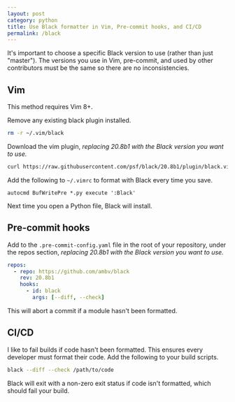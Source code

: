 ```yaml
---
layout: post
category: python
title: Use Black formatter in Vim, Pre-commit hooks, and CI/CD
permalink: /black
---
```

It's important to choose a specific Black version to use (rather than just
"master"). The versions you use in Vim, pre-commit, and used by other
contributors must be the same so there are no inconsistencies.

## Vim

This method requires Vim 8+.

Remove any existing black plugin installed.
```sh
rm -r ~/.vim/black
```

Download the vim plugin, _replacing 20.8b1 with the Black version you want to
use._
```sh
curl https://raw.githubusercontent.com/psf/black/20.8b1/plugin/black.vim -o ~/.vim/pack/python/start/black/plugin/black.vim
```

Add the following to `~/.vimrc` to format with Black every time you save.
```
autocmd BufWritePre *.py execute ':Black'
```

Next time you open a Python file, Black will install.

## Pre-commit hooks

Add to the `.pre-commit-config.yaml` file in the root of your repository, under
the repos section, _replacing 20.8b1 with the Black version you want to use._
```yaml
repos:
  - repo: https://github.com/ambv/black
    rev: 20.8b1
    hooks:
      - id: black
        args: [--diff, --check]
```

This will abort a commit if a module hasn't been formatted.

## CI/CD

I like to fail builds if code hasn't been formatted. This ensures every
developer must format their code. Add the following to your build scripts.
```sh
black --diff --check /path/to/code
```

Black will exit with a non-zero exit status if code isn't formatted, which
should fail your build.
